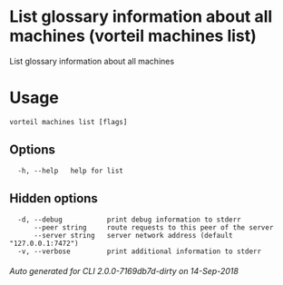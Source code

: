 # List glossary information about all machines (vorteil machines list)

List glossary information about all machines

# Usage

```
vorteil machines list [flags]
```

## Options

```
  -h, --help   help for list
```

## Hidden options

```
  -d, --debug           print debug information to stderr
      --peer string     route requests to this peer of the server
      --server string   server network address (default "127.0.0.1:7472")
  -v, --verbose         print additional information to stderr
```


###### Auto generated for CLI 2.0.0-7169db7d-dirty on 14-Sep-2018
